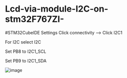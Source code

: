 # Lcd-via-module-I2C-on-stm32F767ZI-



#STM32CubeIDE Settings
Click connectivity --> Click I2C1

For I2C select I2C

Set PB8 to I2C1_SCL

Set PB9 to I2C1_SDA





![image](https://user-images.githubusercontent.com/49784021/199054614-e9714a2d-0a31-4d3d-bdcc-eb7636c7c358.png)





